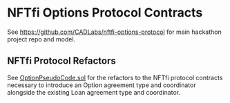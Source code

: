 # NFTfi Options Protocol Contracts

See https://github.com/CADLabs/nftfi-options-protocol for main hackathon project repo and model.

## NFTfi Protocol Refactors

See [OptionPseudoCode.sol](https://github.com/CADLabs/nftfi-options-protocol-contracts/blob/main/V2/contracts/options/optionTypes/OptionPseudoCode.sol)
for the refactors to the NFTfi protocol contracts necessary to introduce an Option agreement type and coordinator
alongside the existing Loan agreement type and coordinator.
